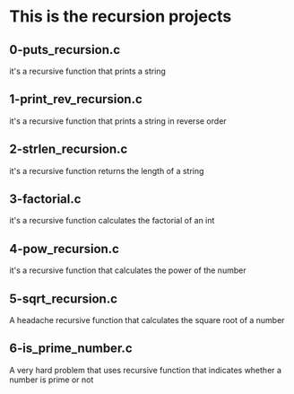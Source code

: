 # This is the recursion projects
## 0-puts_recursion.c
it's a recursive function that prints a string
## 1-print_rev_recursion.c
it's a recursive function that prints a string in reverse order
## 2-strlen_recursion.c
it's a recursive function returns the length of a string
## 3-factorial.c
it's a recursive function calculates the factorial of an int
## 4-pow_recursion.c
it's a recursive function that calculates the power of the number
## 5-sqrt_recursion.c
A headache recursive function that calculates the square root of a number
## 6-is_prime_number.c
A very hard problem that uses recursive function that indicates whether a number is prime or not
